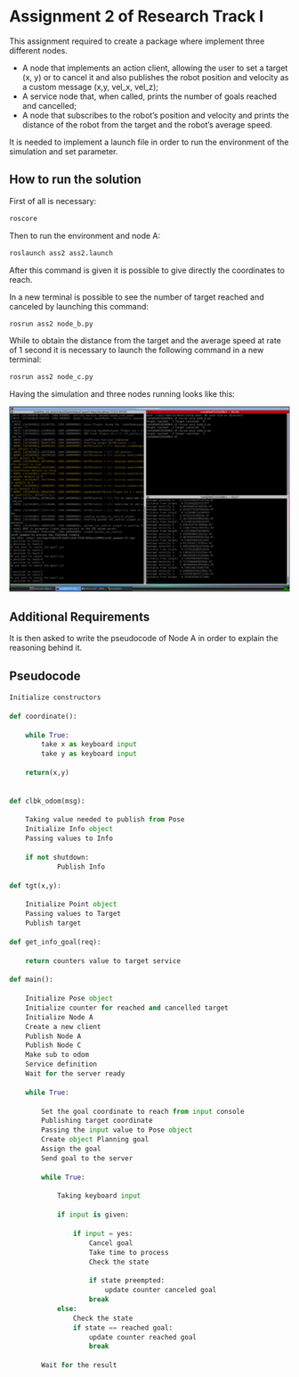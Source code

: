 Assignment 2 of Research Track I
================================

This assignment required to create a package where implement three different nodes. 
- A node that implements an action client, allowing the user to set a target (x, y) or to cancel it and also publishes the robot position and velocity as a custom message (x,y, vel_x, vel_z);
-  A service node that, when called, prints the number of goals reached and cancelled;
-  A node that subscribes to the robot’s position and velocity and prints the distance of the robot from the target and the robot’s average speed.

It is needed to implement a launch file in order to run the environment of the simulation and set parameter.

How to run the solution
----------------------

First of all is necessary:

```bash
roscore
```

Then to run the environment and node A:

```bash
roslaunch ass2 ass2.launch
```

After this command is given it is possible to give directly the coordinates to reach.

In a new terminal is possible to see the number of target reached and canceled by launching this command:

```bash
rosrun ass2 node_b.py 
```

While to obtain the distance from the target and the average speed at rate of 1 second it is necessary to launch the following command in a new terminal:

```bash
rosrun ass2 node_c.py 
```

Having the simulation and three nodes running looks like this:

![My Image](my-image.jpg)

Additional Requirements
----------------------
It is then asked to write the pseudocode of Node A in order to explain the reasoning behind it.

## Pseudocode
```python
Initialize constructors

def coordinate():

	while True:
		take x as keyboard input 
		take y as keyboard input

	return(x,y)


def clbk_odom(msg):
	
	Taking value needed to publish from Pose 
	Initialize Info object
	Passing values to Info	

	if not shutdown:
	        Publish Info
  
def tgt(x,y):
			  	
	Initialize Point object
	Passing values to Target	
	Publish target

def get_info_goal(req):

	return counters value to target service
  
def main():
	
	Initialize Pose object
	Initialize counter for reached and cancelled target
	Initialize Node A
	Create a new client
	Publish Node A
	Publish Node C
	Make sub to odom
	Service definition
	Wait for the server ready
	
	while True:
		
		Set the goal coordinate to reach from input console	
		Publishing target coordinate	
		Passing the input value to Pose object
		Create object Planning goal 
		Assign the goal		
		Send goal to the server
			
		while True:
			
			Taking keyboard input 

			if input is given:
				    
				if input = yes:
					Cancel goal
					Take time to process
					Check the state

					if state preempted:
						update counter canceled goal
					break
			else:
				Check the state
				if state == reached goal:
					update counter reached goal
					break

		Wait for the result
```
